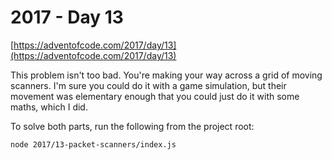 # 2017 - Day 13

[https://adventofcode.com/2017/day/13](https://adventofcode.com/2017/day/13)

This problem isn't too bad. You're making your way across a grid of moving scanners. I'm sure
you could do it with a game simulation, but their movement was elementary enough that you could just
do it with some maths, which I did.

To solve both parts, run the following from the project root:

```sh
node 2017/13-packet-scanners/index.js
```
